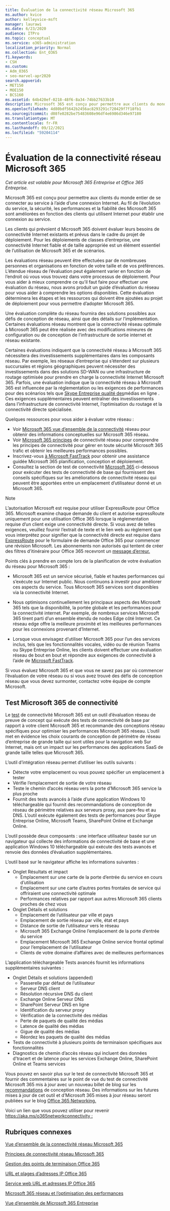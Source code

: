 ```yaml
---
title: Évaluation de la connectivité réseau Microsoft 365
ms.author: kvice
author: kelleyvice-msft
manager: laurawi
ms.date: 6/23/2020
audience: ITPro
ms.topic: conceptual
ms.service: o365-administration
localization_priority: Normal
ms.collection: Ent_O365
f1.keywords:
- CSH
ms.custom:
- Adm_O365
- seo-marvel-apr2020
search.appverid:
- MET150
- MOE150
- BCS160
ms.assetid: 64b420ef-0218-48f6-8a34-74bb27633b10
description: Microsoft 365 est conçu pour permettre aux clients du monde entier de se connecter au service à l’aide d’une connexion Internet. Au fil de l’évolution du service, la sécurité, les performances et la fiabilité des Microsoft 365 sont améliorées en fonction des clients qui utilisent Internet pour établir une connexion au service.
ms.openlocfilehash: 4d80bdf5642b2456ac8293291c720429f7f18fb1
ms.sourcegitcommit: d08fe0282be75483608e96df4e6986d346e97180
ms.translationtype: MT
ms.contentlocale: fr-FR
ms.lasthandoff: 09/12/2021
ms.locfileid: "59204114"
---
```

# <a name="assessing-microsoft-365-network-connectivity"></a>Évaluation de la connectivité réseau Microsoft 365

*Cet article est valable pour Microsoft 365 Entreprise et Office 365 Entreprise.*

Microsoft 365 est conçu pour permettre aux clients du monde entier de se connecter au service à l’aide d’une connexion Internet. Au fil de l’évolution du service, la sécurité, les performances et la fiabilité des Microsoft 365 sont améliorées en fonction des clients qui utilisent Internet pour établir une connexion au service.
  
Les clients qui prévoient d Microsoft 365 doivent évaluer leurs besoins de connectivité Internet existants et prévus dans le cadre du projet de déploiement. Pour les déploiements de classes d’entreprise, une connectivité Internet fiable et de taille appropriée est un élément essentiel de l’utilisation de Microsoft 365 et de scénarios.
  
Les évaluations réseau peuvent être effectuées par de nombreuses personnes et organisations en fonction de votre taille et de vos préférences. L’étendue réseau de l’évaluation peut également varier en fonction de l’endroit où vous vous trouvez dans votre processus de déploiement. Pour vous aider à mieux comprendre ce qu’il faut faire pour effectuer une évaluation du réseau, nous avons produit un guide d’évaluation du réseau pour vous aider à comprendre les options disponibles. Cette évaluation déterminera les étapes et les ressources qui doivent être ajoutées au projet de déploiement pour vous permettre d’adopter Microsoft 365.
  
Une évaluation complète du réseau fournira des solutions possibles aux défis de conception de réseau, ainsi que des détails sur l’implémentation. Certaines évaluations réseau montrent que la connectivité réseau optimale à Microsoft 365 peut être réalisée avec des modifications mineures de configuration ou de conception de l’infrastructure de sortie internet et réseau existante.

Certaines évaluations indiquent que la connectivité réseau à Microsoft 365 nécessitera des investissements supplémentaires dans les composants réseau. Par exemple, les réseaux d’entreprise qui s’étendent sur plusieurs succursales et régions géographiques peuvent nécessiter des investissements dans des solutions SD-WAN ou une infrastructure de routage optimisée pour prendre en charge la connectivité Internet Microsoft 365. Parfois, une évaluation indique que la connectivité réseau à Microsoft 365 est influencée par la réglementation ou les exigences de performances pour des scénarios tels que [Skype Entreprise qualité des](https://support.office.com/article/Media-Quality-and-Network-Connectivity-Performance-in-Skype-for-Business-Online-5fe3e01b-34cf-44e0-b897-b0b2a83f0917)médias en ligne . Ces exigences supplémentaires peuvent entraîner des investissements dans l’infrastructure de connectivité Internet, l’optimisation du routage et la connectivité directe spécialisée.

Quelques ressources pour vous aider à évaluer votre réseau :

- Voir [Microsoft 365 vue d’ensemble de la connectivité](microsoft-365-networking-overview.md) réseau pour obtenir des informations conceptuelles sur Microsoft 365 réseau.
- Voir [Microsoft 365 principes](./microsoft-365-network-connectivity-principles.md) de connectivité réseau pour comprendre les principes de connectivité pour gérer en toute sécurité Microsoft 365 trafic et obtenir les meilleures performances possibles.
- Inscrivez-vous [à Microsoft FastTrack](https://www.microsoft.com/fasttrack) pour obtenir une assistance guidée Microsoft 365 planification, conception et déploiement. 
- Consultez la section de test de connectivité [Microsoft 365](assessing-network-connectivity.md#the-microsoft-365-connectivity-test) ci-dessous pour exécuter des tests de connectivité de base qui fournissent des conseils spécifiques sur les améliorations de connectivité réseau qui peuvent être apportées entre un emplacement d’utilisateur donné et un Microsoft 365.

> [!NOTE]
> L’autorisation Microsoft est requise pour utiliser ExpressRoute pour Office 365. Microsoft examine chaque demande du client et autorise expressRoute uniquement pour une utilisation Office 365 lorsque la réglementation requise d’un client exige une connectivité directe. Si vous avez de telles exigences, veuillez fournir l’extrait de texte et le lien web au règlement que vous interprétez pour signifier que la connectivité directe est requise dans [ExpressRoute](https://aka.ms/O365ERReview) pour le formulaire de demande Office 365 pour commencer une révision Microsoft. Les abonnements non autorisés qui tentent de créer des filtres d’itinéraire pour Office 365 recevront un [message d’erreur.](https://support.microsoft.com/kb/3181709)
  
Points clés à prendre en compte lors de la planification de votre évaluation du réseau pour Microsoft 365 :
  
- Microsoft 365 est un service sécurisé, fiable et hautes performances qui s’exécute sur Internet public. Nous continuons à investir pour améliorer ces aspects du service. Tous Microsoft 365 services sont disponibles via la connectivité Internet.

- Nous optimisons continuellement les principaux aspects des Microsoft 365 tels que la disponibilité, la portée globale et les performances pour la connectivité internet. Par exemple, de nombreux services Microsoft 365 tirent parti d’un ensemble étendu de nodes Edge côté Internet. Ce réseau edge offre la meilleure proximité et les meilleures performances pour les connexions provenant d’Internet.

- Lorsque vous envisagez d’utiliser Microsoft 365 pour l’un des services inclus, tels que les fonctionnalités vocales, vidéo ou de réunion Teams ou Skype Entreprise Online, les clients doivent effectuer une évaluation réseau de bout en bout et répondre aux exigences de connectivité à l’aide de [Microsoft FastTrack](https://www.microsoft.com/fasttrack).

Si vous évaluez Microsoft 365 et que vous ne savez pas par où commencer l’évaluation de votre réseau ou si vous avez trouvé des défis de conception réseau que vous devez surmonter, contactez votre équipe de compte Microsoft.

## <a name="the-microsoft-365-connectivity-test"></a>Test Microsoft 365 de connectivité

Le [test](https://aka.ms/netonboard) de connectivité Microsoft 365 est un outil d’évaluation réseau de preuve de concept qui exécute des tests de connectivité de base par rapport à votre client Microsoft 365 et recommande des conceptions réseau spécifiques pour optimiser les performances Microsoft 365 réseau. L’outil met en évidence les choix courants de conception de périmètre de réseau d’entreprise de grande taille qui sont utiles pour la navigation web Sur Internet, mais ont un impact sur les performances des applications SaaS de grande taille telles que Microsoft 365.

L’outil d’intégration réseau permet d’utiliser les outils suivants :

- Détecte votre emplacement ou vous pouvez spécifier un emplacement à tester
- Vérifie l’emplacement de sortie de votre réseau
- Teste le chemin d’accès réseau vers la porte d’Microsoft 365 service la plus proche
- Fournit des tests avancés à l’aide d’une application Windows 10 téléchargeable qui fournit des recommandations de conception de réseau de périmètre relatives aux serveurs proxy, aux pare-feu et au DNS. L’outil exécute également des tests de performances pour Skype Entreprise Online, Microsoft Teams, SharePoint Online et Exchange Online.

L’outil possède deux composants : une interface utilisateur basée sur un navigateur qui collecte des informations de connectivité de base et une application Windows 10 téléchargeable qui exécute des tests avancés et renvoie des données d’évaluation supplémentaires.

L’outil basé sur le navigateur affiche les informations suivantes :

- Onglet Résultats et impact
  - Emplacement sur une carte de la porte d’entrée du service en cours d’utilisation
  - Emplacement sur une carte d’autres portes frontales de service qui offriraient une connectivité optimale
  - Performances relatives par rapport aux autres Microsoft 365 clients proches de chez vous
- Onglet Détails et solutions
  - Emplacement de l’utilisateur par ville et pays
  - Emplacement de sortie réseau par ville, état et pays
  - Distance de sortie de l’utilisateur vers le réseau
  - Microsoft 365 Exchange Online l’emplacement de la porte d’entrée du service
  - Emplacement Microsoft 365 Exchange Online service frontal optimal pour l’emplacement de l’utilisateur
  - Clients de votre domaine d’affaires avec de meilleures performances

L’application téléchargeable Tests avancés fournit les informations supplémentaires suivantes :

- Onglet Détails et solutions (appended)
  - Passerelle par défaut de l’utilisateur
  - Serveur DNS client
  - Résolution récursive DNS du client
  - Exchange Online Serveur DNS
  - SharePoint Serveur DNS en ligne
  - Identification du serveur proxy
  - Vérification de la connectivité des médias
  - Perte de paquets de qualité des médias
  - Latence de qualité des médias
  - Gigue de qualité des médias
  - Réordez les paquets de qualité des médias
- Tests de connectivité à plusieurs points de terminaison spécifiques aux fonctionnalités
- Diagnostics de chemin d’accès réseau qui incluent des données d’tracert et de latence pour les services Exchange Online, SharePoint Online et Teams services

Vous pouvez en savoir plus sur le test de connectivité Microsoft 365 et fournir des commentaires sur le point de vue du test de connectivité Microsoft 365 mis à jour avec un nouveau billet de blog sur les [recommandations](https://techcommunity.microsoft.com/t5/Office-365-Networking/Updated-Office-365-Network-Onboarding-Tool-POC-with-new-network/m-p/711130#M130) de conception réseau. Des informations sur les futures mises à jour de cet outil et d’Microsoft 365 mises à jour réseau seront publiées sur le blog [Office 365 Networking.](https://techcommunity.microsoft.com/t5/Office-365-Networking/bd-p/Office365Networking)
  
Voici un lien que vous pouvez utiliser pour revenir [ https://aka.ms/o365networkconnectivity :](./microsoft-365-network-connectivity-principles.md)
  
## <a name="related-topics"></a>Rubriques connexes

[Vue d’ensemble de la connectivité réseau Microsoft 365](microsoft-365-networking-overview.md)

[Principes de connectivité réseau Microsoft 365](./microsoft-365-network-connectivity-principles.md)

[Gestion des points de terminaison Office 365](managing-office-365-endpoints.md)

[URL et plages d’adresses IP Office 365](urls-and-ip-address-ranges.md)

[Service web URL et adresses IP Office 365](microsoft-365-ip-web-service.md)

[Microsoft 365 réseau et l’optimisation des performances](network-planning-and-performance.md)

[Vue d’ensemble de Microsoft 365 Entreprise](microsoft-365-overview.md)